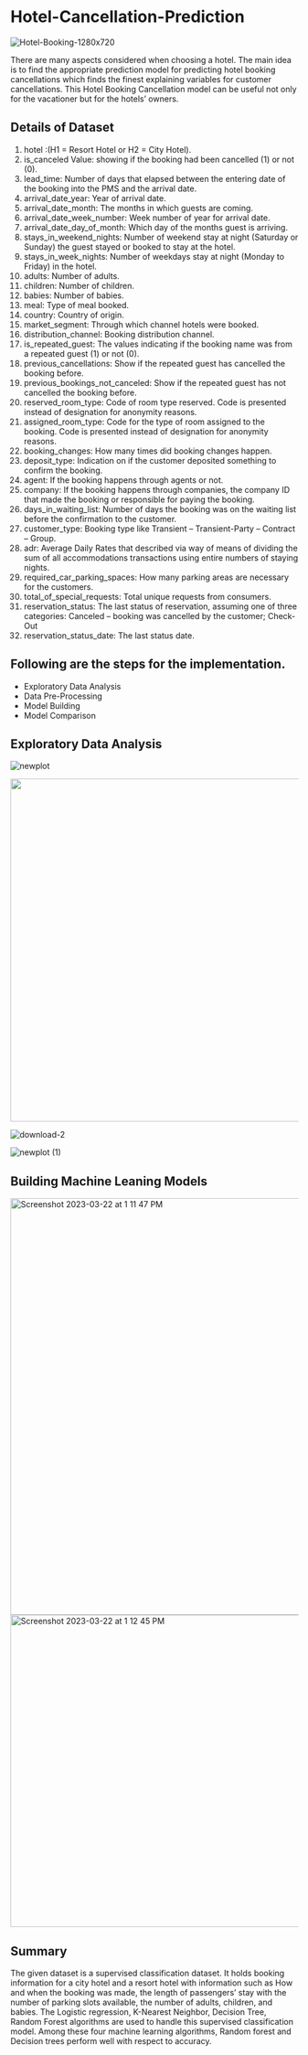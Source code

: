 # Hotel-Cancellation-Prediction

![Hotel-Booking-1280x720](https://user-images.githubusercontent.com/128668596/228053799-fae98a6f-3bec-478d-8a89-1372cbafd5d0.jpg)

There are many aspects considered when choosing a hotel. The main idea is to find the appropriate prediction model for predicting hotel booking cancellations which finds the finest explaining variables for customer cancellations. This Hotel Booking Cancellation model can be useful not only for the vacationer but for the hotels’ owners.


## Details of Dataset
1. hotel :(H1 = Resort Hotel or H2 = City Hotel).
2. is_canceled Value: showing if the booking had been cancelled (1) or not (0).
3. lead_time: Number of days that elapsed between the entering date of the booking into the PMS and the arrival date.
4. arrival_date_year: Year of arrival date.
5. arrival_date_month: The months in which guests are coming.
6. arrival_date_week_number: Week number of year for arrival date.
7. arrival_date_day_of_month: Which day of the months guest is arriving.
8. stays_in_weekend_nights: Number of weekend stay at night (Saturday or Sunday) the guest stayed or booked to stay at the hotel.
9. stays_in_week_nights: Number of weekdays stay at night (Monday to Friday) in the hotel.
10. adults: Number of adults.
11. children: Number of children.
12. babies: Number of babies.
13. meal: Type of meal booked.
14. country: Country of origin.
15. market_segment: Through which channel hotels were booked.
16. distribution_channel: Booking distribution channel.
17. is_repeated_guest: The values indicating if the booking name was from a repeated guest (1) or not (0).
18. previous_cancellations: Show if the repeated guest has cancelled the booking before.
19. previous_bookings_not_canceled: Show if the repeated guest has not cancelled the booking before.
20. reserved_room_type: Code of room type reserved. Code is presented instead of designation for anonymity reasons.
21. assigned_room_type: Code for the type of room assigned to the booking. Code is presented instead of designation for anonymity reasons.
22. booking_changes: How many times did booking changes happen.
23. deposit_type: Indication on if the customer deposited something to confirm the booking.
24. agent: If the booking happens through agents or not.
25. company: If the booking happens through companies, the company ID that made the booking or responsible for paying the booking.
26. days_in_waiting_list: Number of days the booking was on the waiting list before the confirmation to the customer.
27. customer_type: Booking type like Transient – Transient-Party – Contract – Group.
28. adr: Average Daily Rates that described via way of means of dividing the sum of all accommodations transactions using entire numbers of staying nights.
29. required_car_parking_spaces: How many parking areas are necessary for the customers.
30. total_of_special_requests: Total unique requests from consumers.
31. reservation_status: The last status of reservation, assuming one of three categories: Canceled – booking was cancelled by the customer; Check-Out
32. reservation_status_date: The last status date.


## Following are the steps for the implementation.

* Exploratory Data Analysis
* Data Pre-Processing
* Model Building
* Model Comparison


## Exploratory Data Analysis
![newplot](https://user-images.githubusercontent.com/96882935/226996368-3164365d-2b8c-4d20-bd52-0a1892dabfff.png)

<img src="https://user-images.githubusercontent.com/96882935/226996470-b9ada551-cb09-4dc1-b7b9-7f521da9b68d.png" width="800" height="600">

![download-2](https://user-images.githubusercontent.com/128668596/228054576-04590e6c-f481-49ce-8ef2-7591a387d01a.png)

![newplot (1)](https://user-images.githubusercontent.com/96882935/226998378-33b74a2a-2f65-485b-a630-29d6555fe157.png)


## Building Machine Leaning Models
<img width="729" alt="Screenshot 2023-03-22 at 1 11 47 PM" src="https://user-images.githubusercontent.com/96882935/226998785-a3350b51-4310-4d7a-8fa2-111f403f325a.png">

<img width="546" alt="Screenshot 2023-03-22 at 1 12 45 PM" src="https://user-images.githubusercontent.com/96882935/226999000-6bb01987-521b-45cb-ac1d-2c325662e70c.png">

## Summary
The given dataset is a supervised classification dataset. It holds booking information for a city hotel and a resort hotel with information such as How and when the booking was made, the length of passengers’ stay with the number of parking slots available, the number of adults, children, and babies. The Logistic regression, K-Nearest Neighbor, Decision Tree, Random Forest algorithms are used to handle this supervised classification model. Among these four machine learning algorithms, Random forest and Decision trees perform well with respect to accuracy.
